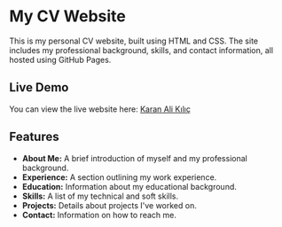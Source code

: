 # My CV Website

This is my personal CV website, built using HTML and CSS. The site includes my professional background, skills, and contact information, all hosted using GitHub Pages.

## Live Demo

You can view the live website here: [Karan Ali Kılıç](https://karankatur.github.io/Me/)

## Features

- **About Me:** A brief introduction of myself and my professional background.
- **Experience:** A section outlining my work experience.
- **Education:** Information about my educational background.
- **Skills:** A list of my technical and soft skills.
- **Projects:** Details about projects I've worked on.
- **Contact:** Information on how to reach me.
